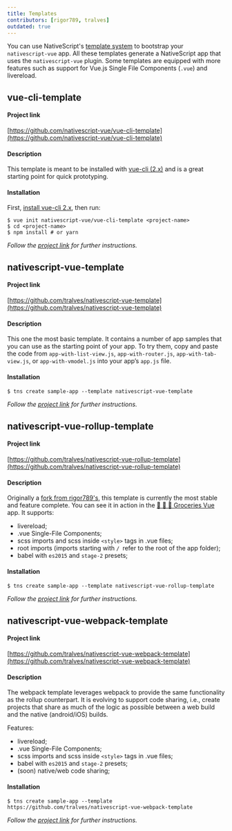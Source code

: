 ```yaml
---
title: Templates
contributors: [rigor789, tralves]
outdated: true
---
```


You can use NativeScript's [template system](https://docs.nativescript.org/tooling/app-templates) to bootstrap your `nativescript-vue` app. All these templates generate a NativeScript app that uses the `nativescript-vue` plugin. Some templates are equipped with more features such as support for Vue.js Single File Components (`.vue`) and livereload.

## vue-cli-template

#### Project link

[https://github.com/nativescript-vue/vue-cli-template](https://github.com/nativescript-vue/vue-cli-template)

#### Description

This template is meant to be installed with [vue-cli (2.x)](https://github.com/vuejs/vue-cli) and is a great starting point for quick prototyping.

#### Installation

First, [install vue-cli 2.x](https://vuejs.org/v2/guide/installation.html#CLI), then run:

```shell
$ vue init nativescript-vue/vue-cli-template <project-name>
$ cd <project-name>
$ npm install # or yarn
```
*Follow the [project link](https://github.com/nativescript-vue/vue-cli-template) for further instructions.*

## nativescript-vue-template

#### Project link

[https://github.com/tralves/nativescript-vue-template](https://github.com/tralves/nativescript-vue-template)

#### Description

This one the most basic template. It contains a number of app samples that you can use as the starting point of your app. To try them, copy and paste the code from `app-with-list-view.js`, `app-with-router.js`, `app-with-tab-view.js`, or `app-with-vmodel.js` into your app’s `app.js` file.

#### Installation

```shell
$ tns create sample-app --template nativescript-vue-template
```

*Follow the [project link](https://github.com/tralves/nativescript-vue-template) for further instructions.*

## nativescript-vue-rollup-template

#### Project link

[https://github.com/tralves/nativescript-vue-rollup-template](https://github.com/tralves/nativescript-vue-rollup-template)

#### Description
Originally a [fork from rigor789's](https://github.com/rigor789/nativescript-vue-rollup-template), this template is currently the most stable and feature complete. You can see it in action in the [🍏 🍍 🍓 Groceries Vue](https://github.com/tralves/groceries-ns-vue) app.
It supports:

- livereload;
- .vue Single-File Components;
- scss imports and scss inside `<style>` tags in .vue files;
- root imports (imports starting with `/ `refer to the root of the app folder);
- babel with `es2015` and `stage-2` presets;

#### Installation

```shell
$ tns create sample-app --template nativescript-vue-rollup-template
```

*Follow the [project link](https://github.com/tralves/nativescript-vue-rollup-template) for further instructions.*

## nativescript-vue-webpack-template

#### Project link

[https://github.com/tralves/nativescript-vue-webpack-template](https://github.com/tralves/nativescript-vue-webpack-template)

#### Description

The webpack template leverages webpack to provide the same functionality as the rollup counterpart. It is evolving to support code sharing, i.e., create projects that share as much of the logic as possible between a web build and the native (android/iOS) builds.

 Features:

- livereload;
- .vue Single-File Components;
- scss imports and scss inside `<style>` tags in .vue files;
- babel with `es2015` and `stage-2` presets;
- (soon) native/web code sharing;

#### Installation

```shell
$ tns create sample-app --template https://github.com/tralves/nativescript-vue-webpack-template
```

*Follow the [project link](https://github.com/tralves/nativescript-vue-webpack-template) for further instructions.*
